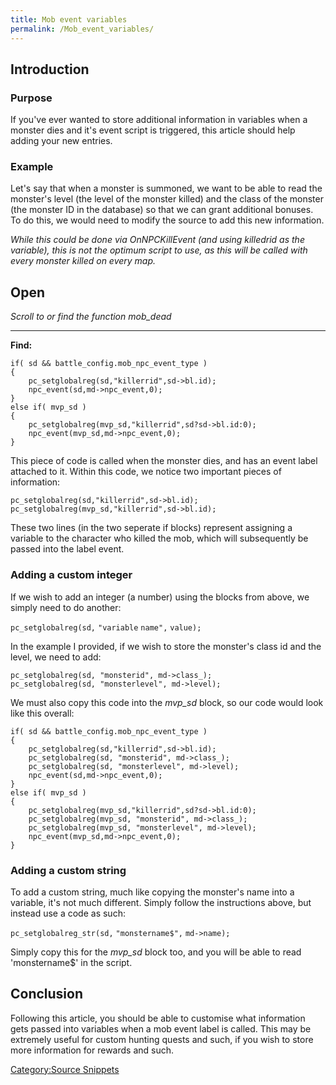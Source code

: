 ```yaml
---
title: Mob event variables
permalink: /Mob_event_variables/
---
```


Introduction
------------

### Purpose

If you've ever wanted to store additional information in variables when a monster dies and it's event script is triggered, this article should help adding your new entries.

### Example

Let's say that when a monster is summoned, we want to be able to read the monster's level (the level of the monster killed) and the class of the monster (the monster ID in the database) so that we can grant additional bonuses. To do this, we would need to modify the source to add this new information.

*While this could be done via OnNPCKillEvent (and using killedrid as the variable), this is not the optimum script to use, as this will be called with every monster killed on every map.*

Open
-----

*Scroll to or find the function mob_dead*

------------------------------------------------------------------------

**Find:**

    if( sd && battle_config.mob_npc_event_type )
    {
        pc_setglobalreg(sd,"killerrid",sd->bl.id);
        npc_event(sd,md->npc_event,0);
    }
    else if( mvp_sd )
    {
        pc_setglobalreg(mvp_sd,"killerrid",sd?sd->bl.id:0);
        npc_event(mvp_sd,md->npc_event,0);
    }

This piece of code is called when the monster dies, and has an event label attached to it. Within this code, we notice two important pieces of information:

    pc_setglobalreg(sd,"killerrid",sd->bl.id);
    pc_setglobalreg(mvp_sd,"killerrid",sd->bl.id);

These two lines (in the two seperate if blocks) represent assigning a variable to the character who killed the mob, which will subsequently be passed into the label event.

### Adding a custom integer

If we wish to add an integer (a number) using the blocks from above, we simply need to do another:

`pc_setglobalreg(sd,` `"variable` `name",` `value);`

In the example I provided, if we wish to store the monster's class id and the level, we need to add:

    pc_setglobalreg(sd, "monsterid", md->class_);
    pc_setglobalreg(sd, "monsterlevel", md->level);

We must also copy this code into the *mvp_sd* block, so our code would look like this overall:

    if( sd && battle_config.mob_npc_event_type )
    {
        pc_setglobalreg(sd,"killerrid",sd->bl.id);
        pc_setglobalreg(sd, "monsterid", md->class_);
        pc_setglobalreg(sd, "monsterlevel", md->level);
        npc_event(sd,md->npc_event,0);
    }
    else if( mvp_sd )
    {
        pc_setglobalreg(mvp_sd,"killerrid",sd?sd->bl.id:0);
        pc_setglobalreg(mvp_sd, "monsterid", md->class_);
        pc_setglobalreg(mvp_sd, "monsterlevel", md->level);
        npc_event(mvp_sd,md->npc_event,0);
    }

### Adding a custom string

To add a custom string, much like copying the monster's name into a variable, it's not much different. Simply follow the instructions above, but instead use a code as such:

`pc_setglobalreg_str(sd,` `"monstername$",` `md->name);`

Simply copy this for the *mvp_sd* block too, and you will be able to read 'monstername$' in the script.

Conclusion
----------

Following this article, you should be able to customise what information gets passed into variables when a mob event label is called. This may be extremely useful for custom hunting quests and such, if you wish to store more information for rewards and such.

[Category:Source Snippets](/Category:Source_Snippets "wikilink")